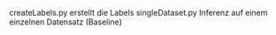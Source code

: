 createLabels.py erstellt die Labels
singleDataset.py Inferenz auf einem einzelnen Datensatz (Baseline)
